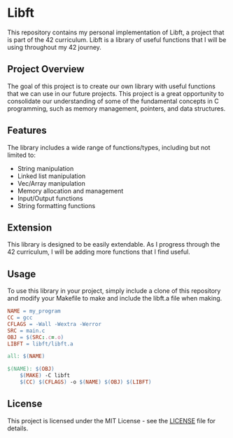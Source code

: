 # Libft

This repository contains my personal implementation of Libft, a project that is part of the 42 curriculum. Libft is a library of useful functions that I will be using throughout my 42 journey.

## Project Overview

The goal of this project is to create our own library with useful functions that we can use in our future projects. This project is a great opportunity to consolidate our understanding of some of the fundamental concepts in C programming, such as memory management, pointers, and data structures.

## Features

The library includes a wide range of functions/types, including but not limited to:

- String manipulation
- Linked list manipulation
- Vec/Array manipulation
- Memory allocation and management
- Input/Output functions
- String formatting functions

## Extension

This library is designed to be easily extendable. As I progress through the 42 curriculum, I will be adding more functions that I find useful.

## Usage

To use this library in your project, simply include a clone of this repository and modify your Makefile to make and include the libft.a file when making.

```Makefile
NAME = my_program
CC = gcc
CFLAGS = -Wall -Wextra -Werror
SRC = main.c
OBJ = $(SRC:.c=.o)
LIBFT = libft/libft.a

all: $(NAME)

$(NAME): $(OBJ)
	$(MAKE) -C libft
	$(CC) $(CFLAGS) -o $(NAME) $(OBJ) $(LIBFT)
```

## License

This project is licensed under the MIT License - see the [LICENSE](LICENSE) file for details.

